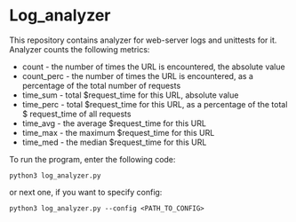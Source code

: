 # Log_analyzer

This repository contains analyzer for web-server logs and unittests for it. 
Analyzer counts the following metrics:

- count - the number of times the URL is encountered, the absolute value
- count_perc - the number of times the URL is encountered, as a percentage of the total number of requests
- time_sum - total $request_time for this URL, absolute value
- time_perc - total $request_time for this URL, as a percentage of the total $ request_time of all requests
- time_avg - the average $request_time for this URL
- time_max - the maximum $request_time for this URL
- time_med - the median $request_time for this URL

To run the program, enter the following code:
```
python3 log_analyzer.py
```
or next one, if you want to specify config:
```
python3 log_analyzer.py --config <PATH_TO_CONFIG>
```
